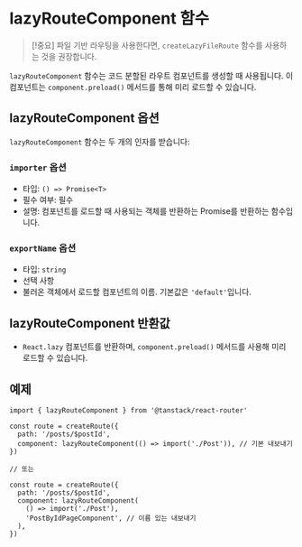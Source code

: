 # lazyRouteComponent 함수

> [!중요]
> 파일 기반 라우팅을 사용한다면, `createLazyFileRoute` 함수를 사용하는 것을 권장합니다.

`lazyRouteComponent` 함수는 코드 분할된 라우트 컴포넌트를 생성할 때 사용됩니다. 이 컴포넌트는 `component.preload()` 메서드를 통해 미리 로드할 수 있습니다.


## lazyRouteComponent 옵션

`lazyRouteComponent` 함수는 두 개의 인자를 받습니다:


### `importer` 옵션

- 타입: `() => Promise<T>`
- 필수 여부: 필수
- 설명: 컴포넌트를 로드할 때 사용되는 객체를 반환하는 Promise를 반환하는 함수입니다.


### `exportName` 옵션

- 타입: `string`
- 선택 사항
- 불러온 객체에서 로드할 컴포넌트의 이름. 기본값은 `'default'`입니다.


## lazyRouteComponent 반환값

- `React.lazy` 컴포넌트를 반환하며, `component.preload()` 메서드를 사용해 미리 로드할 수 있습니다.


## 예제

```tsx
import { lazyRouteComponent } from '@tanstack/react-router'

const route = createRoute({
  path: '/posts/$postId',
  component: lazyRouteComponent(() => import('./Post')), // 기본 내보내기
})

// 또는

const route = createRoute({
  path: '/posts/$postId',
  component: lazyRouteComponent(
    () => import('./Post'),
    'PostByIdPageComponent', // 이름 있는 내보내기
  ),
})
```


